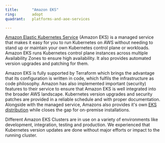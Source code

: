 ```yaml
---
title:      "Amazon EKS"
ring:       adopt
quadrant:   platforms-and-aoe-services

---
```


[Amazon Elastic Kubernetes Service](https://aws.amazon.com/de/eks/) (Amazon EKS) is a managed service that makes it easy for you to run Kubernetes on AWS without needing to stand up or maintain your own Kubernetes control plane or workloads.
Amazon EKS runs Kubernetes control plane instances across multiple Availability Zones to ensure high availability. 
It also provides automated version upgrades and patching for them.

Amazon EKS is fully supported by Terraform which brings the advantage that its configuration is written in code,
which fulfils the infrastructure as code philosophy. Amazon has also implemented important (security) features to their service to ensure that Amazon EKS is well integrated into the broader AWS landscape. Kubernetes version upgrades and security patches are provided in a reliable schedule and with proper documentation. Alongside with the managed service, Amazons also provides it's own [EKS distribution](https://aws.amazon.com/de/blogs/opensource/introducing-amazon-eks-distro/) while closes the gap for on-premise installations.

Different Amazon EKS Clusters are in use on a variety of environments like development, integration, testing and production.
We experienced that Kubernetes version updates are done without major efforts or impact to the running cluster.
